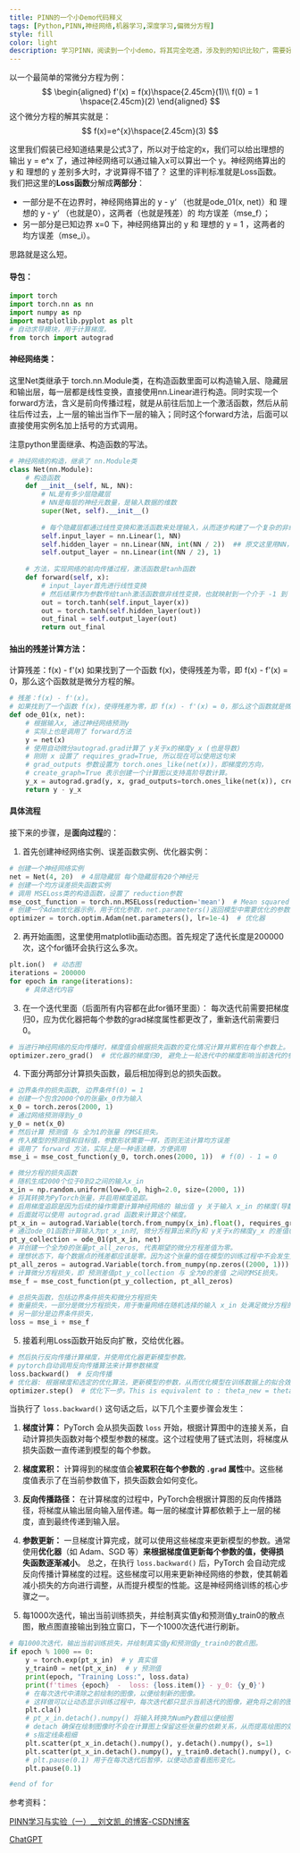 ```yaml
---
title: PINN的一个小Demo代码释义
tags: [Python,PINN,神经网络,机器学习,深度学习,偏微分方程]
style: fill
color: light
description: 学习PINN，阅读到一个小demo，将其完全吃透，涉及到的知识比较广，需要好好学习一下。
---
```


以一个最简单的常微分方程为例：
$$
\begin{aligned} 
f'(x) = f(x)\hspace{2.45cm}(1)\\
f(0) = 1 \hspace{2.45cm}(2)
\end{aligned}
$$
这个微分方程的解其实就是：
$$
f(x)=e^{x}\hspace{2.45cm}(3)
$$

这里我们假装已经知道结果是公式3了，所以对于给定的x，我们可以给出理想的输出 y = e^x 了，通过神经网络可以通过输入x可以算出一个 y。神经网络算出的 y 和 理想的 y 差别多大时，才说算得不错了？
这里的评判标准就是Loss函数。
我们把这里的**Loss函数**分解成**两部分**：
- 一部分是不在边界时，神经网络算出的 y - y‘ （也就是ode_01(x, net)）和 理想的 y - y‘ （也就是0），这两者（也就是残差）的 均方误差（mse_f）；
- 另一部分是已知边界 x=0 下，神经网络算出的 y 和 理想的 y = 1 ，这两者的 均方误差（mse_i）。

思路就是这么短。

#### 导包：
~~~python
import torch  
import torch.nn as nn  
import numpy as np  
import matplotlib.pyplot as plt  
# 自动求导模块，用于计算梯度。
from torch import autograd  
~~~

#### 神经网络类：
这里Net类继承于 torch.nn.Module类，在构造函数里面可以构造输入层、隐藏层和输出层，每一层都是线性变换，直接使用nn.Linear进行构造。同时实现一个forward方法，含义是前向传播过程，就是从前往后加上一个激活函数，然后从前往后传过去，上一层的输出当作下一层的输入；同时这个forward方法，后面可以直接使用实例名加上括号的方式调用。

注意python里面继承、构造函数的写法。
~~~python
# 神经网络的构造，继承了 nn.Module类
class Net(nn.Module):  
    # 构造函数  
    def __init__(self, NL, NN): 
        # NL是有多少层隐藏层  
        # NN是每层的神经元数量，是输入数据的维数
        super(Net, self).__init__()  
  
        # 每个隐藏层都通过线性变换和激活函数来处理输入，从而逐步构建了一个复杂的非线性映射。  
        self.input_layer = nn.Linear(1, NN)  
        self.hidden_layer = nn.Linear(NN, int(NN / 2))  ## 原文这里用NN，我这里用的下采样，经过实验验证，“等采样”更优。更多情况有待我实验验证。  
        self.output_layer = nn.Linear(int(NN / 2), 1)  
  
    # 方法，实现网络的前向传播过程，激活函数是tanh函数  
    def forward(self, x):  
        # input_layer首先进行线性变换  
        # 然后结果作为参数传给tanh激活函数做非线性变换，也就映射到一个介于 -1 到 1 之间的值域  
        out = torch.tanh(self.input_layer(x))  
        out = torch.tanh(self.hidden_layer(out))  
        out_final = self.output_layer(out)  
        return out_final
~~~

#### 抽出的残差计算方法：
计算残差：f(x) - f'(x)
如果找到了一个函数 f(x)，使得残差为零，即 f(x) - f'(x) = 0，那么这个函数就是微分方程的解。 
~~~python
# 残差：f(x) - f'(x)。  
# 如果找到了一个函数 f(x)，使得残差为零，即 f(x) - f'(x) = 0，那么这个函数就是微分方程的解。  
def ode_01(x, net):  
    # 根据输入x, 通过神经网络预测y  
    # 实际上也是调用了 forward方法  
    y = net(x)  
    # 使用自动微分autograd.grad计算了 y关于x的梯度y_x (也是导数)  
    # 刚刚 x 设置了 requires_grad=True, 所以现在可以使用这句来  
    # grad_outputs 参数设置为 torch.ones_like(net(x))，即梯度的方向，  
    # create_graph=True 表示创建一个计算图以支持高阶导数计算。  
    y_x = autograd.grad(y, x, grad_outputs=torch.ones_like(net(x)), create_graph=True)[0]  
    return y - y_x
~~~

#### 具体流程
接下来的步骤，是**面向过程**的：
1. 首先创建神经网络实例、误差函数实例、优化器实例：
~~~python
# 创建一个神经网络实例  
net = Net(4, 20)  # 4层隐藏层 每个隐藏层有20个神经元  
# 创建一个均方误差损失函数实例  
# 调用 MSELoss类的构造函数，设置了 reduction参数  
mse_cost_function = torch.nn.MSELoss(reduction='mean')  # Mean squared error 均方误差  
# 创建一个Adam优化器示例，用于优化参数，net.parameters()返回模型中需要优化的参数，lr表示学习率  
optimizer = torch.optim.Adam(net.parameters(), lr=1e-4)  # 优化器
~~~

2. 再开始画图，这里使用matplotlib画动态图。首先规定了迭代长度是200000次，这个for循环会执行这么多次。
~~~python
plt.ion()  # 动态图  
iterations = 200000  
for epoch in range(iterations):  
	# 具体迭代内容
~~~

3. 在一个迭代里面（后面所有内容都在此for循环里面）：
每次迭代前需要把梯度归0，应为优化器把每个参数的grad梯度属性都更改了，重新迭代前需要归0。
~~~python
# 当进行神经网络的反向传播时，梯度值会根据损失函数的变化情况计算并累积在每个参数上。  
optimizer.zero_grad()  # 优化器的梯度归0, 避免上一轮迭代中的梯度影响当前迭代的参数更新。  
~~~

4. 下面分两部分计算损失函数，最后相加得到总的损失函数。

```python
# 边界条件的损失函数, 边界条件f(0) = 1  
# 创建一个包含2000个0的张量x_0作为输入  
x_0 = torch.zeros(2000, 1)  
# 通过网络预测得到y_0  
y_0 = net(x_0)  
# 然后计算 预测值 与 全为1的张量 的MSE损失。  
# 传入模型的预测值和目标值，参数形状需要一样，否则无法计算均方误差  
# 调用了 forward 方法，实际上是一种语法糖，方便调用  
mse_i = mse_cost_function(y_0, torch.ones(2000, 1))  # f(0) - 1 = 0  

# 微分方程的损失函数  
# 随机生成2000个位于0到2之间的输入x_in  
x_in = np.random.uniform(low=0.0, high=2.0, size=(2000, 1))  
# 将其转换为PyTorch张量，并启用梯度追踪。  
# 启用梯度追踪是因为后续的操作需要计算神经网络的 输出值 y 关于输入 x_in 的梯度(导数)  
# 后面就可以使用 autograd.grad 函数来计算这个梯度。  
pt_x_in = autograd.Variable(torch.from_numpy(x_in).float(), requires_grad=True)  # x 随机数  
# 通过ode_01函数计算输入为pt_x_in时, 微分方程算出来的y和 y关于x的梯度y_x 的差值(残差)  
pt_y_collection = ode_01(pt_x_in, net)  
# 并创建一个全为0的张量pt_all_zeros, 代表期望的微分方程差值为零。  
# 理想状态下，每个数据点的残差都应该是零。因为这个张量的值在模型的训练过程中不会发生变化，它也不参与梯度计算和反向传播  
pt_all_zeros = autograd.Variable(torch.from_numpy(np.zeros((2000, 1))).float(), requires_grad=False)  
# 计算微分方程损失，即 预测差值pt_y_collection 与 全为0的差值 之间的MSE损失。  
mse_f = mse_cost_function(pt_y_collection, pt_all_zeros)

# 总损失函数，包括边界条件损失和微分方程损失  
# 衡量损失，一部分是微分方程损失，用于衡量网络在随机选择的输入 x_in 处满足微分方程的程度  
# 另一部分是边界条件损失，  
loss = mse_i + mse_f  
```

5. 接着利用Loss函数开始反向扩散，交给优化器。

~~~python
# 然后执行反向传播计算梯度，并使用优化器更新模型参数。  
# pytorch自动调用反向传播算法来计算参数梯度  
loss.backward()  # 反向传播  
# 优化器: 根据梯度和选定的优化算法，更新模型的参数，从而优化模型在训练数据上的拟合效果。  
optimizer.step()  # 优化下一步。This is equivalent to : theta_new = theta_old - alpha * derivative of J w.r.t theta  
~~~

当执行了 `loss.backward()` 这句话之后，以下几个主要步骤会发生：
1. **梯度计算：** PyTorch 会从损失函数 `loss` 开始，根据计算图中的连接关系，自动计算损失函数对每个模型参数的梯度。这个过程使用了链式法则，将梯度从损失函数一直传递到模型的每个参数。
2. **梯度累积：** 计算得到的梯度值会**被累积在每个参数的 `.grad` 属性**中。这些梯度值表示了在当前参数值下，损失函数会如何变化。
3. **反向传播路径：** 在计算梯度的过程中，PyTorch会根据计算图的反向传播路径，将梯度从输出层向输入层传递。每一层的梯度计算都依赖于上一层的梯度，直到最终传递到输入层。
4. **参数更新：** 一旦梯度计算完成，就可以使用这些梯度来更新模型的参数。通常使用**优化器**（如 Adam、SGD 等）**来根据梯度值更新每个参数的值，使得损失函数逐渐减小**。
总之，在执行 `loss.backward()` 后，PyTorch 会自动完成反向传播计算梯度的过程。这些梯度可以用来更新神经网络的参数，使其朝着减小损失的方向进行调整，从而提升模型的性能。这是神经网络训练的核心步骤之一。

6. 每1000次迭代，输出当前训练损失，并绘制真实值y和预测值y_train0的散点图，散点图直接输出到独立窗口，下一个1000次迭代进行刷新。

```python 
# 每1000次迭代，输出当前训练损失，并绘制真实值y和预测值y_train0的散点图。  
if epoch % 1000 == 0:  
	y = torch.exp(pt_x_in)  # y 真实值  
	y_train0 = net(pt_x_in)  # y 预测值  
	print(epoch, "Training Loss:", loss.data)  
	print(f'times {epoch}  -  loss: {loss.item()} - y_0: {y_0}')  
	# 在每次迭代中清除之前绘制的图像，以便绘制新的图像。  
	# 这样做可以让动态显示训练过程中，每次迭代都只显示当前迭代的图像，避免将之前的图像堆叠在一起。  
	plt.cla()  
	# pt_x_in.detach().numpy() 将输入转换为NumPy数组以便绘图  
	# detach 确保在绘制图像时不会在计算图上保留这些张量的依赖关系，从而提高绘图的效率。 
	# s指定线条粗细 
	plt.scatter(pt_x_in.detach().numpy(), y.detach().numpy(), s=1)  
	plt.scatter(pt_x_in.detach().numpy(), y_train0.detach().numpy(), c='red', s=1)  
	# plt.pause(0.1) 用于在每次迭代后暂停，以便动态查看图形变化。  
	plt.pause(0.1)

#end of for
```


参考资料：

[PINN学习与实验（一）\_\_刘文凯\_的博客-CSDN博客](https://blog.csdn.net/qq_24211837/article/details/124383808)

[ChatGPT](https://chat.openai.com/)
